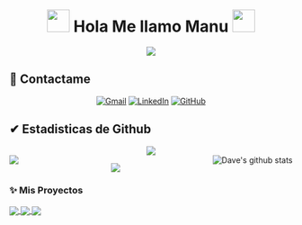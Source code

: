 <h1 align="center">
	<img height="40" src="https://emoji.gg/assets/emoji/7333-parrotdance.gif">
Hola Me llamo Manu
	<img height="40" src="https://emoji.gg/assets/emoji/7333-parrotdance.gif">
	
</h1>

<p align="center">
	<a href="https://github.com/Bouaskaoun">
		<img src="https://readme-typing-svg.herokuapp.com?lines=Ingenieria+Informatica;Blas+Pascal;BOCAAA;Siempre%20se%20aprende%20algo%20nuevo&center=true&width=380&height=45">
	</a>
</p>

## 🤝 Contactame
<p align="center">
	<a href="mailto:manueqs@gmail.com"><img img src="https://img.shields.io/badge/gmail-%23EA4335.svg?style=plastic&logo=gmail&logoColor=white" alt="Gmail"/></a>
	<a href="https://www.linkedin.com/in/franco-nicolais-68b236167/"><img src="https://img.shields.io/badge/linkedin-%230A66C2.svg?style=plastic&logo=linkedin&logoColor=white" alt="LinkedIn"/></a>
	<a href="https://github.com/ManuNicolais"><img src="https://img.shields.io/badge/github-%23181717.svg?style=plastic&logo=github&logoColor=white" alt="GitHub"/></a>
</p>

## ✔ Estadisticas de Github

<p  align="center">
<img src="https://user-images.githubusercontent.com/73097560/115834477-dbab4500-a447-11eb-908a-139a6edaec5c.gif">                
<br>

<a href="https://github.com/ManuNicolais">
  <img align="left" src="https://github-readme-stats.vercel.app/api/top-langs/?username=ManuNicolais&theme=tokyonight" />
  </a>

<a href="https://github.com/ManuNicolais">
 <img align="right" src="https://github-readme-stats.vercel.app/api?username=ManuNicolais&show_icons=true&theme=tokyonight&line_height=27" alt="Dave's github stats"/>
</a>

<p  align="center">
<img src="https://user-images.githubusercontent.com/73097560/115834477-dbab4500-a447-11eb-908a-139a6edaec5c.gif"> 
<br>

### ✨ Mis Proyectos
  
<a href="https://github.com/ManuNicolais/Programacion-Orientada-a-Objetos">
  <img align="center" src="https://github-readme-stats.vercel.app/api/pin/?username=ManuNicolais&repo=POO&theme=tokyonight" />
</a>

<a href="https://github.com/ManuNicolais/PGE">
  <img align="center" src="https://github-readme-stats.vercel.app/api/pin/?username=ManuNicolais&repo=PGE&theme=tokyonight" />
</a>

<a href="https://github.com/ManuNicolais/Godot">
  <img align="center" src="https://github-readme-stats.vercel.app/api/pin/?username=ManuNicolais&repo=Godot&theme=tokyonight" />
</a>
